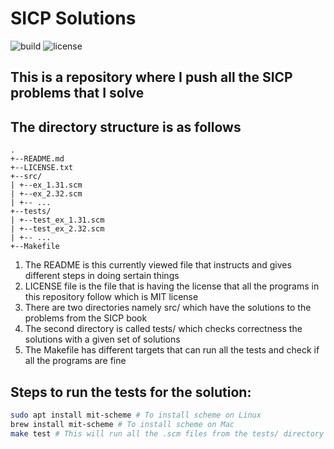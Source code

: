 SICP Solutions
==============

![build](https://travis-ci.org/tanayseven/sicp_solutions.svg?branch=master)
![license](https://img.shields.io/github/license/tanayseven/sicp_solutions.svg)

This is a repository where I push all the SICP problems that I solve
--------------------------------------------------------------------

The directory structure is as follows
------------------------------------
```
.
+--README.md
+--LICENSE.txt
+--src/
| +--ex_1.31.scm
| +--ex_2.32.scm
| +-- ...
+--tests/
| +--test_ex_1.31.scm
| +--test_ex_2.32.scm
| +-- ...
+--Makefile
```
1. The README is this currently viewed file that instructs and gives different steps in doing sertain things
2. LICENSE file is the file that is having the license that all the programs in this repository follow which is MIT license
3. There are two directories namely src/ which have the solutions to the problems from the SICP book
4. The second directory is called tests/ which checks correctness the solutions with a given set of solutions
5. The Makefile has different targets that can run all the tests and check if all the programs are fine

Steps to run the tests for the solution:
----------------------------------------
```bash
sudo apt install mit-scheme # To install scheme on Linux
brew install mit-scheme # To install scheme on Mac
make test # This will run all the .scm files from the tests/ directory
```
